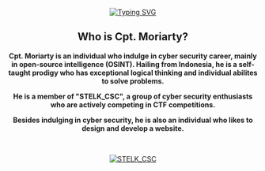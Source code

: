 <p align="center">
<a href="https://git.io/typing-svg">
  <img src="https://readme-typing-svg.demolab.com?font=Righteous&size=35&pause=2000&color=F7F7F7&center=true&vCenter=true&width=435&lines=I+am+Cpt.+Moriarty.;Nothing+lasts+forever." alt="Typing SVG" />
 </a>
</p>

<h2 align="center"> Who is Cpt. Moriarty?</h2>

<div>
 <p align="center"> <strong>Cpt. Moriarty is an individual who indulge in cyber security career, mainly in open-source intelligence (OSINT). Hailing from Indonesia, he is a self-taught prodigy who has exceptional logical thinking and individual abilites to solve problems. </strong> </p>
 <p align="center"> <strong> He is a member of "STELK_CSC", a group of cyber security enthusiasts who are actively competing in CTF competitions. </strong> </p>
 <p align="center"> <strong> Besides indulging in cyber security, he is also an individual who likes to design and develop a website. </strong> </p>
 <br/>
</div>

<p align="center">
<a href="https://ctftime.org/team/370898">
  <img alt="STELK_CSC" title="STELK_CSC" src="https://custom-icon-badges.demolab.com/badge/-STELK__CSC-white?style=for-the-badge&logo=stelk_csc&logoColor=black"/></a>
</p>

